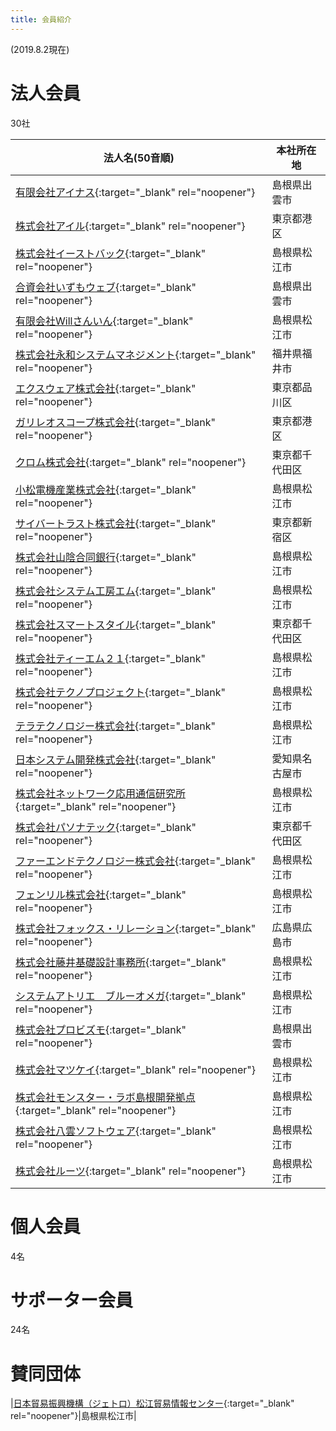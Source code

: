 ```yaml
---
title: 会員紹介
---
```

(2019.8.2現在)  

# 法人会員
30社

|法人名(50音順)|本社所在地|
|---|---|
|[有限会社アイナス](http://www.inas.co.jp/){:target="_blank" rel="noopener"}|島根県出雲市|
|[株式会社アイル](https://www.ill.co.jp/){:target="_blank" rel="noopener"}|東京都港区|
|[株式会社イーストバック](https://www.eastback.co.jp/){:target="_blank" rel="noopener"}|島根県松江市|
|[合資会社いずもウェブ](http://www.izumoweb.com/){:target="_blank" rel="noopener"}|島根県出雲市|
|[有限会社Willさんいん](https://www.will3in.co.jp/){:target="_blank" rel="noopener"}|島根県松江市|
|[株式会社永和システムマネジメント](https://www.esm.co.jp/){:target="_blank" rel="noopener"}|福井県福井市|
|[エクスウェア株式会社](https://www.xware.co.jp/){:target="_blank" rel="noopener"}|東京都品川区|
|[ガリレオスコープ株式会社](http://www.galileoscope.co.jp/){:target="_blank" rel="noopener"}|東京都港区|
|[クロム株式会社](https://www.crom.co.jp/){:target="_blank" rel="noopener"}|東京都千代田区|
|[小松電機産業株式会社](https://www.komatsuelec.co.jp/){:target="_blank" rel="noopener"}|島根県松江市|
|[サイバートラスト株式会社](https://www.miraclelinux.com/){:target="_blank" rel="noopener"}|東京都新宿区|
|[株式会社山陰合同銀行](https://www.gogin.co.jp/){:target="_blank" rel="noopener"}|島根県松江市|
|[株式会社システム工房エム](http://www.kouboum.co.jp/){:target="_blank" rel="noopener"}|島根県松江市|
|[株式会社スマートスタイル](https://www.s-style.co.jp/){:target="_blank" rel="noopener"}|東京都千代田区|
|[株式会社ティーエム２１](http://www.tm-21.com/){:target="_blank" rel="noopener"}|島根県松江市|
|[株式会社テクノプロジェクト](https://www.tpj.co.jp/){:target="_blank" rel="noopener"}|島根県松江市|
|[テラテクノロジー株式会社](https://www.teratech.co.jp/){:target="_blank" rel="noopener"}|島根県松江市|
|[日本システム開発株式会社](https://www.nskint.co.jp/){:target="_blank" rel="noopener"}|愛知県名古屋市|
|[株式会社ネットワーク応用通信研究所](https://www.netlab.jp/){:target="_blank" rel="noopener"}|島根県松江市|
|[株式会社パソナテック](https://www.pasonatech.co.jp/){:target="_blank" rel="noopener"}|東京都千代田区|
|[ファーエンドテクノロジー株式会社](https://www.farend.co.jp/){:target="_blank" rel="noopener"}|島根県松江市|
|[フェンリル株式会社](https://www.fenrir-inc.com/){:target="_blank" rel="noopener"}|島根県松江市|
|[株式会社フォックス・リレーション](https://www.fox-r.com/){:target="_blank" rel="noopener"}|広島県広島市|
|[株式会社藤井基礎設計事務所](http://www.fujii-kiso.co.jp/){:target="_blank" rel="noopener"}|島根県松江市|
|[システムアトリエ　ブルーオメガ](https://blueomega.jp/){:target="_blank" rel="noopener"}|島根県松江市|
|[株式会社プロビズモ](https://www.probizmo.co.jp/){:target="_blank" rel="noopener"}|島根県出雲市|
|[株式会社マツケイ](http://www.matsukei.co.jp/){:target="_blank" rel="noopener"}|島根県松江市|
|[株式会社モンスター・ラボ島根開発拠点](https://monstar-lab.com/){:target="_blank" rel="noopener"}|島根県松江市|
|[株式会社八雲ソフトウェア](https://8clouds.co.jp/){:target="_blank" rel="noopener"}|島根県松江市|
|[株式会社ルーツ](http://tokyo-roots.selfip.com/){:target="_blank" rel="noopener"}|島根県松江市|

# 個人会員
4名

# サポーター会員
24名

# 賛同団体

|[日本貿易振興機構（ジェトロ）松江貿易情報センター](https://www.jetro.go.jp/){:target="_blank" rel="noopener"}|島根県松江市|
